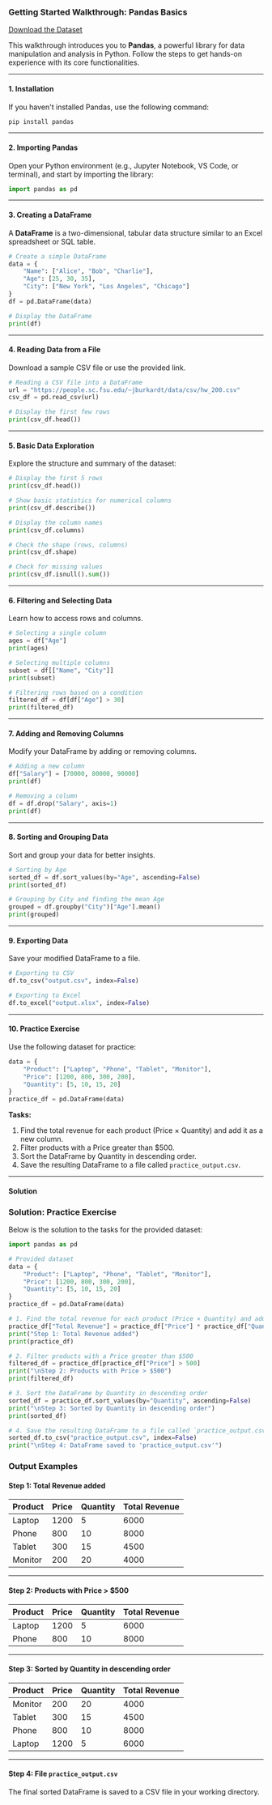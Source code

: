 ### **Getting Started Walkthrough: Pandas Basics**

[Download the Dataset](practice_output_20k.csv)

This walkthrough introduces you to **Pandas**, a powerful library for data manipulation and analysis in Python. Follow the steps to get hands-on experience with its core functionalities.

---

#### **1. Installation**

If you haven't installed Pandas, use the following command:

```bash
pip install pandas
```

---

#### **2. Importing Pandas**

Open your Python environment (e.g., Jupyter Notebook, VS Code, or terminal), and start by importing the library:

```python
import pandas as pd
```

---

#### **3. Creating a DataFrame**

A **DataFrame** is a two-dimensional, tabular data structure similar to an Excel spreadsheet or SQL table.

```python
# Create a simple DataFrame
data = {
    "Name": ["Alice", "Bob", "Charlie"],
    "Age": [25, 30, 35],
    "City": ["New York", "Los Angeles", "Chicago"]
}
df = pd.DataFrame(data)

# Display the DataFrame
print(df)
```

---

#### **4. Reading Data from a File**

Download a sample CSV file or use the provided link.

```python
# Reading a CSV file into a DataFrame
url = "https://people.sc.fsu.edu/~jburkardt/data/csv/hw_200.csv"
csv_df = pd.read_csv(url)

# Display the first few rows
print(csv_df.head())
```

---

#### **5. Basic Data Exploration**

Explore the structure and summary of the dataset:

```python
# Display the first 5 rows
print(csv_df.head())

# Show basic statistics for numerical columns
print(csv_df.describe())

# Display the column names
print(csv_df.columns)

# Check the shape (rows, columns)
print(csv_df.shape)

# Check for missing values
print(csv_df.isnull().sum())
```

---

#### **6. Filtering and Selecting Data**

Learn how to access rows and columns.

```python
# Selecting a single column
ages = df["Age"]
print(ages)

# Selecting multiple columns
subset = df[["Name", "City"]]
print(subset)

# Filtering rows based on a condition
filtered_df = df[df["Age"] > 30]
print(filtered_df)
```

---

#### **7. Adding and Removing Columns**

Modify your DataFrame by adding or removing columns.

```python
# Adding a new column
df["Salary"] = [70000, 80000, 90000]
print(df)

# Removing a column
df = df.drop("Salary", axis=1)
print(df)
```

---

#### **8. Sorting and Grouping Data**

Sort and group your data for better insights.

```python
# Sorting by Age
sorted_df = df.sort_values(by="Age", ascending=False)
print(sorted_df)

# Grouping by City and finding the mean Age
grouped = df.groupby("City")["Age"].mean()
print(grouped)
```

---

#### **9. Exporting Data**

Save your modified DataFrame to a file.

```python
# Exporting to CSV
df.to_csv("output.csv", index=False)

# Exporting to Excel
df.to_excel("output.xlsx", index=False)
```

---

#### **10. Practice Exercise**

Use the following dataset for practice:

```python
data = {
    "Product": ["Laptop", "Phone", "Tablet", "Monitor"],
    "Price": [1200, 800, 300, 200],
    "Quantity": [5, 10, 15, 20]
}
practice_df = pd.DataFrame(data)
```

**Tasks:**
1. Find the total revenue for each product (Price × Quantity) and add it as a new column.
2. Filter products with a Price greater than $500.
3. Sort the DataFrame by Quantity in descending order.
4. Save the resulting DataFrame to a file called `practice_output.csv`.

---

#### Solution 

### **Solution: Practice Exercise**

Below is the solution to the tasks for the provided dataset:

```python
import pandas as pd

# Provided dataset
data = {
    "Product": ["Laptop", "Phone", "Tablet", "Monitor"],
    "Price": [1200, 800, 300, 200],
    "Quantity": [5, 10, 15, 20]
}
practice_df = pd.DataFrame(data)

# 1. Find the total revenue for each product (Price × Quantity) and add it as a new column
practice_df["Total Revenue"] = practice_df["Price"] * practice_df["Quantity"]
print("Step 1: Total Revenue added")
print(practice_df)

# 2. Filter products with a Price greater than $500
filtered_df = practice_df[practice_df["Price"] > 500]
print("\nStep 2: Products with Price > $500")
print(filtered_df)

# 3. Sort the DataFrame by Quantity in descending order
sorted_df = practice_df.sort_values(by="Quantity", ascending=False)
print("\nStep 3: Sorted by Quantity in descending order")
print(sorted_df)

# 4. Save the resulting DataFrame to a file called `practice_output.csv`
sorted_df.to_csv("practice_output.csv", index=False)
print("\nStep 4: DataFrame saved to 'practice_output.csv'")
```

### **Output Examples**

#### **Step 1: Total Revenue added**

| Product | Price | Quantity | Total Revenue |
|---------|-------|----------|---------------|
| Laptop  | 1200  | 5        | 6000          |
| Phone   | 800   | 10       | 8000          |
| Tablet  | 300   | 15       | 4500          |
| Monitor | 200   | 20       | 4000          |

---

#### **Step 2: Products with Price > $500**

| Product | Price | Quantity | Total Revenue |
|---------|-------|----------|---------------|
| Laptop  | 1200  | 5        | 6000          |
| Phone   | 800   | 10       | 8000          |

---

#### **Step 3: Sorted by Quantity in descending order**

| Product | Price | Quantity | Total Revenue |
|---------|-------|----------|---------------|
| Monitor | 200   | 20       | 4000          |
| Tablet  | 300   | 15       | 4500          |
| Phone   | 800   | 10       | 8000          |
| Laptop  | 1200  | 5        | 6000          |

---

#### **Step 4: File `practice_output.csv`**
The final sorted DataFrame is saved to a CSV file in your working directory.